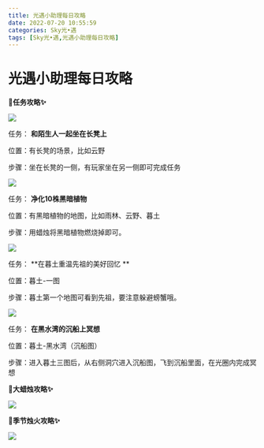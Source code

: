 ```yaml
---
title: 光遇小助理每日攻略
date: 2022-07-20 10:55:59
categories: Sky光•遇
tags: [Sky光•遇,光遇小助理每日攻略]
---
```

# 光遇小助理每日攻略
**🎉任务攻略✨**

![](https://ok.166.net/reunionpub/ds/kol/20220720/004159-t6r2zpki49.png)

任务： **和陌生人一起坐在长凳上**

位置：有长凳的场景，比如云野

步骤：坐在长凳的一侧，有玩家坐在另一侧即可完成任务

![](https://ok.166.net/reunionpub/ds/kol/20220720/004256-4p2wcsiuma.png)

任务： **净化10株黑暗植物**

位置：有黑暗植物的地图，比如雨林、云野、暮土

步骤：用蜡烛将黑暗植物燃烧掉即可。

![](https://ok.166.net/reunionpub/ds/kol/20220720/004621-qbopm04tyh.png)

任务： **在暮土重温先祖的美好回忆  **

位置：暮土-一图

步骤：暮土第一个地图可看到先祖，要注意躲避螃蟹哦。

![](https://ok.166.net/reunionpub/ds/kol/20220720/004322-i6u4jg07he.png)

任务： **在黑水湾的沉船上冥想**

位置：暮土-黑水湾（沉船图）

步骤：进入暮土三图后，从右侧洞穴进入沉船图，飞到沉船里面，在光圈内完成冥想

 **🎉大蜡烛攻略✨**

![](https://ok.166.net/reunionpub/ds/kol/20220720/004408-93rvqds0m2.png)

  

 **🎉季节烛火攻略✨**

![](https://ok.166.net/reunionpub/ds/kol/20220720/004729-sab0n5iovr.png)

  

  

